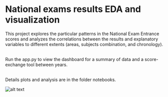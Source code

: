 # National exams results EDA and visualization
This project explores the particular patterns in the National Exam Entrance scores and analyzes the correlations between the results and explanatory variables to different extents (areas, subjects combination, and chronology). 

<br>Run the app.py to view the dashboard for a summary of data and a score-exchange tool between years.

<br>Details plots and analysis are in the folder notebooks.

![alt text](https://github.com/mrshaw01/National-Exams-Results-EDA-and-Visualization/blob/main/demo.png?raw=true)

